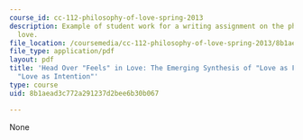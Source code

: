 ```yaml
---
course_id: cc-112-philosophy-of-love-spring-2013
description: Example of student work for a writing assignment on the philosophy of
  love.
file_location: /coursemedia/cc-112-philosophy-of-love-spring-2013/8b1aead3c772a291237d2bee6b30b067_MITCC_112S13_Paper1.pdf
file_type: application/pdf
layout: pdf
title: 'Head Over "Feels" in Love: The Emerging Synthesis of "Love as Feeling" and
  "Love as Intention"'
type: course
uid: 8b1aead3c772a291237d2bee6b30b067

---
```

None